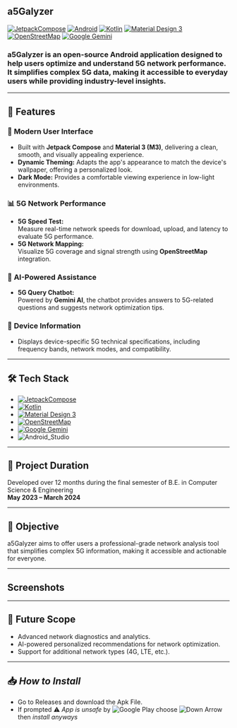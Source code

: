## **a5Galyzer**  

 [![JetpackCompose](https://img.shields.io/badge/JetpackCompose-%230175C3.svg?style=for-the-badge&logo=jetpackcompose&logoColor=white&labelColor=33393A)](#)
 [![Android](https://img.shields.io/badge/Android-008000?style=for-the-badge&logo=android&logoColor=white)](#)
 [![Kotlin](https://img.shields.io/badge/Kotlin-B125EA?style=for-the-badge&logo=kotlin&logoColor=white)](#)
 [![Material Design 3](https://img.shields.io/badge/material%20design-02A3B4?style=for-the-badge&logo=material%20design&logoColor=white&labelColor=1F717A)](#)
 [![OpenStreetMap](https://img.shields.io/badge/OpenStreetMap-7EBC6F?style=for-the-badge&logo=OpenStreetMap&logoColor=white)](#)
 [![Google Gemini](https://img.shields.io/badge/google%20gemini-F3ECEA?style=for-the-badge&logo=google%20gemini&logoColor=blue&labelColor=C5CCCE)](#)

### **a5Galyzer** is an open-source Android application designed to help users optimize and understand 5G network performance. It simplifies complex 5G data, making it accessible to everyday users while providing industry-level insights.

---
## 🚀 **Features**  

### 💎 **Modern User Interface**  
- Built with **Jetpack Compose** and **Material 3 (M3)**, delivering a clean, smooth, and visually appealing experience.  
- **Dynamic Theming:** Adapts the app's appearance to match the device's wallpaper, offering a personalized look.  
- **Dark Mode:** Provides a comfortable viewing experience in low-light environments.

### 📊 **5G Network Performance**  
- **5G Speed Test:**  
  Measure real-time network speeds for download, upload, and latency to evaluate 5G performance.  
- **5G Network Mapping:**  
  Visualize 5G coverage and signal strength using **OpenStreetMap** integration.  

### 🤖 **AI-Powered Assistance**  
- **5G Query Chatbot:**  
  Powered by **Gemini AI**, the chatbot provides answers to 5G-related questions and suggests network optimization tips.  

### 📱 **Device Information**  
- Displays device-specific 5G technical specifications, including frequency bands, network modes, and compatibility.

---

## 🛠️ **Tech Stack**  
- [![JetpackCompose](https://img.shields.io/badge/JetpackCompose-%230175C2.svg?style=for-the-badge&logo=jetpackcompose&logoColor=white&labelColor=33393A)](#)
- [![Kotlin](https://img.shields.io/badge/Kotlin-B125EA?style=for-the-badge&logo=kotlin&logoColor=white)](#)
- [![Material Design 3](https://img.shields.io/badge/material%20design-blue?style=for-the-badge&logo=material%20design&logoColor=white&labelColor=1F717A)](#)
- [![OpenStreetMap](https://img.shields.io/badge/OpenStreetMap-7EBC6F?style=for-the-badge&logo=OpenStreetMap&logoColor=white)](#)
- [![Google Gemini](https://img.shields.io/badge/google%20gemini-F3ECEA?style=for-the-badge&logo=google%20gemini&logoColor=blue&labelColor=C5CCCE)](#)
- ![Android_Studio](https://img.shields.io/badge/Android_Studio-0FC760?style=for-the-badge&logo=android-studio&logoColor=2FEB70&labelColor=292C2E)
  
--- 

## 📅 **Project Duration**  
Developed over 12 months during the final semester of B.E. in Computer Science & Engineering  
**May 2023 – March 2024**

---

## 🎯 **Objective**  
a5Galyzer aims to offer users a professional-grade network analysis tool that simplifies complex 5G information, making it accessible and actionable for everyone.

---

## **Screenshots**

---

## 🔮 **Future Scope**  
- Advanced network diagnostics and analytics.  
- AI-powered personalized recommendations for network optimization.  
- Support for additional network types (4G, LTE, etc.).

---

## 📥 *How to Install*
- Go to Releases and download the Apk File. 
- If prompted ⚠️ *App is unsafe* by ![Google Play](https://img.shields.io/badge/Google%20Play-blue?style=flat&logo=google-play&logoColor=white)
  choose ![Down Arrow](https://img.shields.io/badge/↓-black?style=&logoColor=F3ECEA) then _install anyways_
